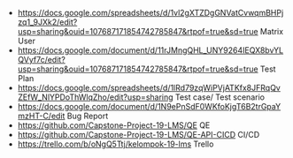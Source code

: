 - https://docs.google.com/spreadsheets/d/1vl2gXTZDgGNVatCvwqmBHPjzq1_9JXk2/edit?usp=sharing&ouid=107687171854742785847&rtpof=true&sd=true   Matrix User
- https://docs.google.com/document/d/11rJMngQHL_UNY9264IEQX8bvYLQVyf7c/edit?usp=sharing&ouid=107687171854742785847&rtpof=true&sd=true     Test Plan
- https://docs.google.com/spreadsheets/d/1lRd79zqWiPVjATKfx8JFRqQvZEfW_NlYPDoThWlqZho/edit?usp=sharing           Test case/ Test scenario
- https://docs.google.com/document/d/1N9ePnSdF0WKfoKjgT6B2trGpaYmzHT-C/edit        Bug Report
- https://github.com/Capstone-Project-19-LMS/QE        QE
- https://github.com/Capstone-Project-19-LMS/QE-API-CICD        CI/CD
- https://trello.com/b/oNgQ5Ttj/kelompok-19-lms        Trello
